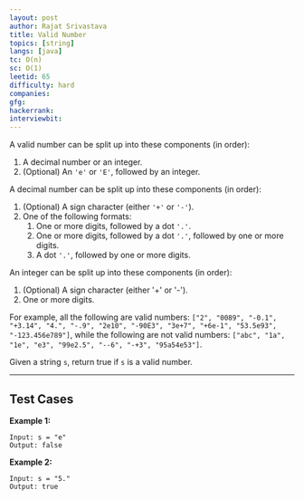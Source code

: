 ```yaml
---
layout: post
author: Rajat Srivastava
title: Valid Number
topics: [string]
langs: [java]
tc: O(n)
sc: O(1)
leetid: 65
difficulty: hard
companies: 
gfg: 
hackerrank: 
interviewbit: 
---
```


A valid number can be split up into these components (in order):
1. A decimal number or an integer.
2. (Optional) An `'e'` or `'E'`, followed by an integer.

A decimal number can be split up into these components (in order):
1. (Optional) A sign character (either `'+'` or `'-'`).
2. One of the following formats:
   1. One or more digits, followed by a dot `'.'`.
   2. One or more digits, followed by a dot `'.'`, followed by one or more digits.
   3. A dot `'.'`, followed by one or more digits.
   
An integer can be split up into these components (in order):
1. (Optional) A sign character (either '+' or '-').
2. One or more digits.

For example, 
all the following are valid numbers: 
`["2", "0089", "-0.1", "+3.14", "4.", "-.9", "2e10", "-90E3", "3e+7", "+6e-1", "53.5e93", "-123.456e789"]`, 
while the following are not valid numbers: `["abc", "1a", "1e", "e3", "99e2.5", "--6", "-+3", "95a54e53"]`.

Given a string `s`, return true if `s` is a valid number.

---

## Test Cases

**Example 1:** 
```
Input: s = "e"
Output: false
```

**Example 2:** 
```
Input: s = "5."
Output: true
```
